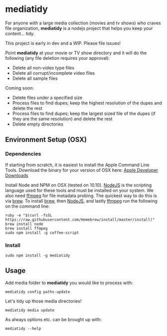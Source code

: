 # mediatidy

For anyone with a large media collection (movies and tv shows) who craves file organization,
**mediatidy** is a nodejs project that helps you keep your content... tidy.

This project is early in dev and a WIP. Please file issues!

Point **mediatidy** at your movie or TV show directory and it will do the following (any file deletion requires your approval):
* Delete all non-video type files
* Delete all corrupt/incomplete video files
* Delete all sample files

Coming soon:
* Delete files under a specified size
* Process files to find dupes; keep the highest resolution of the dupes and delete the rest
* Process files to find dupes; keep the largest sized file of the dupes (if they are the same resolution) and delete the rest
* Delete empty directories

<!-- ## Current Assumptions

* Your movie files follow a similar naming pattern (such as `Young Frankenstein (1974).mkv`) -->

## Environment Setup (OSX)
### Dependencies
If starting from scratch, it is easiest to install the Apple Command Line Tools.  Download the binary for your version of OSX here: [Apple Developer Downloads](https://developer.apple.com/downloads/)

Install Node and NPM on OSX (tested on 10.10). [NodeJS](http://nodejs.org/) is the scripting language used for these tools and must be installed on your system.  We also need [ffmpeg](https://www.ffmpeg.org/) for file metadata probing.  The quickest way to do this is via [brew](http://brew.sh/).  To install [brew](http://brew.sh/), then [NodeJS](http://nodejs.org/), and lastly [ffmpeg](https://www.ffmpeg.org/) run the following on the command line:
```
ruby -e "$(curl -fsSL https://raw.githubusercontent.com/Homebrew/install/master/install)"
brew install node
brew install ffmpeg
sudo npm install -g coffee-script
```

### Install

```
sudo npm install -g mediatidy
```

## Usage
Add media folder to **mediatidy** you would like to process with:

```
mediatidy config paths-update
```

Let's tidy up those media directories!

```
mediatidy media update
```

As always options etc. can be brought up with:

```
mediatidy --help
```
